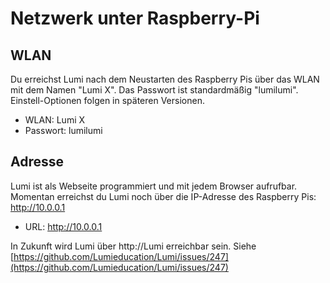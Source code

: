 # Netzwerk unter Raspberry-Pi

## WLAN

Du erreichst Lumi nach dem Neustarten des Raspberry Pis über das WLAN mit dem Namen "Lumi X". Das Passwort ist standardmäßig "lumilumi". Einstell-Optionen folgen in späteren Versionen.

-   WLAN: Lumi X
-   Passwort: lumilumi

## Adresse

Lumi ist als Webseite programmiert und mit jedem Browser aufrufbar. Momentan erreichst du Lumi noch über die IP-Adresse des Raspberry Pis: http://10.0.0.1

-   URL: http://10.0.0.1

In Zukunft wird Lumi über http://Lumi erreichbar sein. Siehe [https://github.com/Lumieducation/Lumi/issues/247](https://github.com/Lumieducation/Lumi/issues/247)
